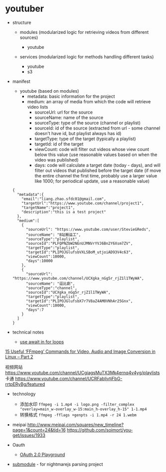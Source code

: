 # youtuber

* structure
  * modules (modularized logic for retrieving videos from different sources)
    * youtube

  * services (modularized logic for methods handling different tasks)
    * youtube
    * s3
    
* manifest
  * youtube (based on modules)
    * metadata: basic information for the project
    * medium: an array of media from which the code will retrieve video lists
      * sourceUrl: url for the source
      * sourceName: name of the source
      * sourceType: type of the source (channel or playlist)
      * sourceId: id of the source (extracted from url - some channel doesn't have id, but playlist always has id)
      * targetType: type of the target (typically a playlist)
      * targetId: id of the target
      * viewCount: code will filter out videos whose view count below this value (use reasonable values based on when the video was published)
      * days: code will calculate a target date (today - days), and will filter out videos that published before the target date (if move the entire channel the first time, probably use a larger value like 1000; for periodical update, use a reasonable value)
  ```
  {
    "metadata":{
      "email":"liang.zhao.sfdc01@gmail.com",
      "targetUrl":"https://www.youtube.com/channel/project1",
      "targetName":"project1",
      "description":"this is a test project"
    },
    "medium":[
      {
        "sourceUrl": "https://www.youtube.com/user/StevieGReds",
        "sourceName": "B站搬运工",
        "sourceType":"playlist",
        "sourceId":"PLFQPNZbW2NEnUJMNVrYVJ6Bn2Y6Xsm7ZV",
        "targetType":"playlist",
        "targetId":"PLIPOJGlufsbVXLSBoM_utjoiAD93V4c63",
        "viewCount":10000,
        "days":10000
      },
      {
        "sourceUrl": "https://www.youtube.com/channel/UCXgka_nGg5r_rjZ1l1TWyWA",
        "sourceName": "逗比劇",
        "sourceType":"channel",
        "sourceId":"UCXgka_nGg5r_rjZ1l1TWyWA",
        "targetType":"playlist",
        "targetId":"PLIPOJGlufsbX7r7V8aZ4AM0VNhAr25Gnx",
        "viewCount":10000,
        "days":7
      }
    ]
  }
  ```


* technical notes
  * [use await in for loops](https://stackoverflow.com/questions/37576685/using-async-await-with-a-foreach-loop)


[15 Useful ‘FFmpeg’ Commands for Video, Audio and Image Conversion in Linux – Part 2](https://www.tecmint.com/ffmpeg-commands-for-video-audio-and-image-conversion-in-linux/)


视频网站
https://www.youtube.com/channel/UCgiagsMuTX3Mk4ernq4v4yg/playlists  卡通
https://www.youtube.com/channel/UCRFabIivtjFbG-rrtpERyBg/featured

* technology
  * 添加水印
  `ffmpeg -i 1.mp4 -i logo.png -filter_complex "overlay=main_w-overlay_w-15:main_h-overlay_h-15" 1-1.mp4`
  * 转换格式
  `ffmpeg -fflags +genpts -i 1.mp4 -r 24 1.webm`

* meipai
http://www.meipai.com/squares/new_timeline?page=1&count=24&tid=16
https://github.com/soimort/you-get/issues/1933

* Oauth
  * [OAuth 2.0 Playground](https://developers.google.com/oauthplayground/)
* [submodule](https://github.com/blog/2104-working-with-submodules) - for nightmarejs parsing  project
